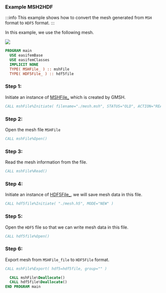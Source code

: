 ### Example MSH2HDF

:::info
This example shows how to convert the mesh generated from `MSH` format to `HDF5` format.
:::

In this example, we use the following mesh.

![](./mesh.png)

```fortran
PROGRAM main
  USE easifemBase
  USE easifemClasses
  IMPLICIT NONE
  TYPE( MSHFile_ ) :: mshFile
  TYPE( HDF5File_ ) :: hdf5file
```

### Step 1:

Initiate an instance of [MSHFile_](/docs-api/MSHFile) which is created by GMSH.

```fortran
CALL mshFile%Initiate( filename="./mesh.msh", STATUS="OLD", ACTION="READ" )
```

### Step 2:

Open the mesh file `MSHFile`

```fortran
CALL mshFile%Open()
```

### Step 3:

Read the mesh information from the file.

```fortran
CALL mshFile%Read()
```

### Step 4:

Initiate an instance of [HDF5File_](/docs-api/HDF5File), we will save mesh data in this file.

```fortran
CALL hdf5file%Initiate( "./mesh.h5", MODE="NEW" )
```

### Step 5:

Open the `HDF5` file so that we can write mesh data in this file.

```fortran
CALL hdf5file%Open()
```

### Step 6:

Export mesh from `MSHFile_file` to `HDF5File` format.

```fortran
CALL mshFile%Export( hdf5=hdf5file, group="" )
```

```fortran
  CALL mshFile%Deallocate()
  CALL hdf5file%Deallocate()
END PROGRAM main
```
